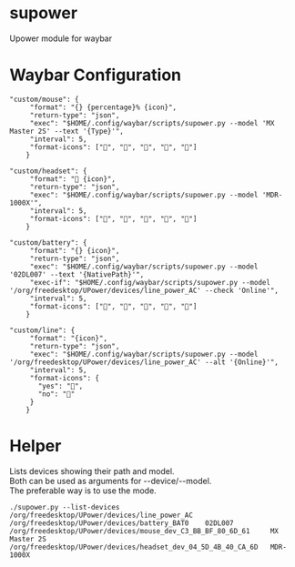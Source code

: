 # supower

Upower module for waybar

# Waybar Configuration

```
"custom/mouse": {
     "format": "{} {percentage}% {icon}",
     "return-type": "json",
     "exec": "$HOME/.config/waybar/scripts/supower.py --model 'MX Master 2S' --text '{Type}'",
     "interval": 5,
     "format-icons": ["", "", "", "", ""]
    }
```

```
"custom/headset": {
     "format": " {icon}",
     "return-type": "json",
     "exec": "$HOME/.config/waybar/scripts/supower.py --model 'MDR-1000X'",
     "interval": 5,
     "format-icons": ["", "", "", "", ""]
    }
```

```
"custom/battery": {
     "format": "{} {icon}",
     "return-type": "json",
     "exec": "$HOME/.config/waybar/scripts/supower.py --model '02DL007' --text '{NativePath}'",
     "exec-if": "$HOME/.config/waybar/scripts/supower.py --model '/org/freedesktop/UPower/devices/line_power_AC' --check 'Online'",
     "interval": 5,
     "format-icons": ["", "", "", "", ""]
    }
```

```
"custom/line": {
     "format": "{icon}",
     "return-type": "json",
     "exec": "$HOME/.config/waybar/scripts/supower.py --model '/org/freedesktop/UPower/devices/line_power_AC' --alt '{Online}'",
     "interval": 5,
     "format-icons": {
       "yes": "",
       "no": ""
     }
    }
```

# Helper

Lists devices showing their path and model.  
Both can be used as arguments for --device/--model.  
The preferable way is to use the mode.

```
./supower.py --list-devices
/org/freedesktop/UPower/devices/line_power_AC
/org/freedesktop/UPower/devices/battery_BAT0    02DL007
/org/freedesktop/UPower/devices/mouse_dev_C3_BB_BF_80_6D_61     MX Master 2S
/org/freedesktop/UPower/devices/headset_dev_04_5D_4B_40_CA_6D   MDR-1000X
```

